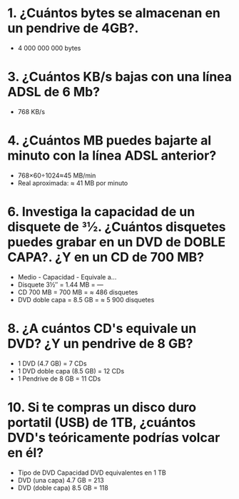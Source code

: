 # 1. ¿Cuántos bytes se almacenan en un pendrive de 4GB?.

- 4 000 000 000 bytes

# 3. ¿Cuántos KB/s bajas con una línea ADSL de 6 Mb?

- 768 KB/s

# 4. ¿Cuántos MB puedes bajarte al minuto con la línea ADSL anterior?

- 768×60÷1024≈45 MB/min
- Real aproximada: ≈ 41 MB por minuto

# 6. Investiga la capacidad de un disquete de 31⁄2. ¿Cuántos disquetes puedes grabar en un DVD de DOBLE CAPA?. ¿Y en un CD de 700 MB?

- Medio	                      - Capacidad	                    - Equivale a...
- Disquete 3½″	     =         1.44 MB	         =             —
- CD 700 MB	         =         700 MB	           =           ≈ 486 disquetes
- DVD doble capa	     =       8.5 GB	            =          ≈ 5 900 disquetes


# 8. ¿A cuántos CD's equivale un DVD? ¿Y un pendrive de 8 GB?

- 1 DVD (4.7 GB)	= 7 CDs
- 1 DVD doble capa (8.5 GB)	= 12 CDs
- 1 Pendrive de 8 GB	= 11 CDs

# 10. Si te compras un disco duro portatil (USB) de 1TB, ¿cuántos DVD's teóricamente podrías volcar en él?

- Tipo de DVD	Capacidad	DVD equivalentes en 1 TB
- DVD (una capa)	4.7 GB	    = 213
- DVD (doble capa)	8.5 GB	  = 118
